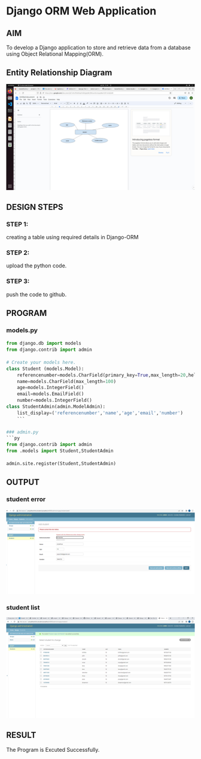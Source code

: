 # Django ORM Web Application

## AIM
To develop a Django application to store and retrieve data from a database using Object Relational Mapping(ORM).

## Entity Relationship Diagram

![erdiagram](erdiagram.png)

## DESIGN STEPS

### STEP 1:
creating a table using required details in Django-ORM

### STEP 2:
upload the python code.

### STEP 3:
push the code to github.


## PROGRAM

### models.py
```py
from django.db import models
from django.contrib import admin

# Create your models here.
class Student (models.Model):
    referencenumber=models.CharField(primary_key=True,max_length=20,help_text="reference number")
    name=models.CharField(max_length=100)
    age=models.IntegerField()
    email=models.EmailField()
    number=models.IntegerField()
class StudentAdmin(admin.ModelAdmin):
    list_display=('referencenumber','name','age','email','number')
    ```

### admin.py
```py
from django.contrib import admin
from .models import Student,StudentAdmin

admin.site.register(Student,StudentAdmin)
```

## OUTPUT

### student error
![studenterror](studenterror.png)
### student list
![studentlist](studentlist.png)



## RESULT
The Program is Excuted Successfully.